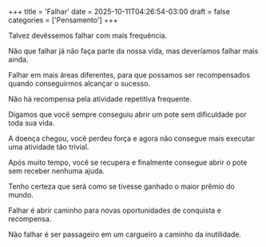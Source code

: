 +++
title = 'Falhar'
date = 2025-10-11T04:26:54-03:00
draft = false
categories = ['Pensamento']
+++

Talvez devêssemos falhar com mais frequência.

Não que falhar já não faça parte da nossa vida, mas deveríamos falhar mais ainda.

Falhar em mais áreas diferentes, para que possamos ser recompensados quando conseguirmos alcançar o sucesso.

Não há recompensa pela atividade repetitiva frequente.

Digamos que você sempre conseguiu abrir um pote sem dificuldade por toda sua vida.

A doença chegou, você perdeu força e agora não consegue mais executar uma atividade tão trivial.

Após muito tempo, você se recupera e finalmente consegue abrir o pote sem receber nenhuma ajuda.

Tenho certeza que será como se tivesse ganhado o maior prêmio do mundo.

Falhar é abrir caminho para novas oportunidades de conquista e recompensa.

Não falhar é ser passageiro em um cargueiro a caminho da inutilidade.
